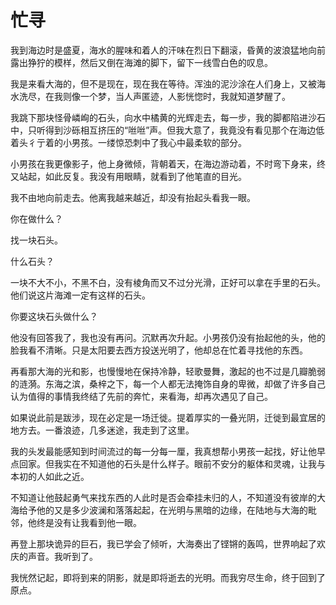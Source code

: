 # 忙寻

我到海边时是盛夏，海水的腥味和着人的汗味在烈日下翻滚，昏黄的波浪猛地向前露出狰狞的模样，然后又倒在海滩的脚下，留下一线雪白色的叹息。

我是来看大海的，但不是现在，现在我在等待。浑浊的泥沙涂在人们身上，又被海水洗尽，在我则像一个梦，当人声匿迹，人影恍惚时，我就知道梦醒了。

我跳下那块怪骨嶙峋的石头，向水中橘黄的光辉走去，每一步，我的脚都陷进沙石中，只听得到沙砾相互挤压的“咝咝”声。但我大意了，我竟没有看见那个在海边低着头彳亍着的小男孩。一缕惊恐刺中了我心中最柔软的部分。

小男孩在我更像影子，他上身微倾，背朝着天，在海边游动着，不时弯下身来，终又站起，如此反复。我没有用眼睛，就看到了他笔直的目光。

我不由地向前走去。他离我越来越近，却没有抬起头看我一眼。

你在做什么？

找一块石头。

什么石头？

一块不大不小，不黑不白，没有棱角而又不过分光滑，正好可以拿在手里的石头。他们说这片海滩一定有这样的石头。

你要这块石头做什么？

他没有回答我了，我也没有再问。沉默再次升起。小男孩仍没有抬起他的头，他的脸我看不清晰。只是太阳要去西方投送光明了，他却总在忙着寻找他的东西。

再看那大海的光和影，也慢慢地在保持冷静，轻歌曼舞，激起的也不过是几瓣脆弱的涟漪。东海之滨，桑梓之下，每一个人都无法掩饰自身的卑微，却做了许多自己认为值得的事情我终结了先前的奔忙，来看海，却再次遇见了自己。

如果说此前是跋涉，现在必定是一场迁徙。提着厚实的一叠光阴，迁徙到最宜居的地方去。一番浪迹，几多迷途，我走到了这里。

我的头发最能感知到时间流过的每一分每一厘，我真想帮小男孩一起找，好让他早点回家。但我实在不知道他的石头是什么样子。眼前不安分的躯体和灵魂，让我与本初的人如此之近。

不知道让他鼓起勇气来找东西的人此时是否会牵挂未归的人，不知道没有彼岸的大海给予他的又是多少波澜和落落起起，在光明与黑暗的边缘，在陆地与大海的毗邻，他终是没有让我看到他一眼。

再登上那块诡异的巨石，我已学会了倾听，大海奏出了铿锵的轰鸣，世界响起了欢庆的声音。我听到了。

我恍然记起，即将到来的阴影，就是即将逝去的光明。而我穷尽生命，终于回到了原点。

